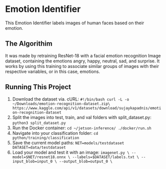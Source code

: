 # Emotion Identifier
This Emotion Identifier labels images of human faces based on their emotion.



## The Algorithim
It was made by retraining ResNet-18 with a facial emotion recognition Image dataset, containing the emotions angry, happy, neutral, sad, and surprise. It works by using this training to associate similar groups of images with their respective variables, or in this case, emotions.

## Running This Project
1. Download the dataset via. cURL:
      `#!/bin/bash
curl -L -o ~/Downloads/emotion-recognition-dataset.zip\
  https://www.kaggle.com/api/v1/datasets/download/sujaykapadnis/emotion-recognition-dataset`
2. Split the images into test, train, and val folders with split_dataset.py:
   `python3 split_dataset.py`
3. Run the Docker container:
`cd ~/jetson-inference/
./docker/run.sh`
4. Navigate into your classification folder:
`cd python/training/classification`
5. Save the current model paths:
`NET=models/testdataset
DATASET=data/testdataset`
6. Load your model and test it with an image:
`imagenet.py \
  --model=$NET/resnet18.onnx \
  --labels=$DATASET/labels.txt \
  --input_blob=input_0 \
  --output_blob=output_0 \`
